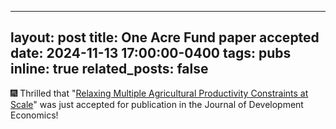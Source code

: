 
---
layout: post
title: One Acre Fund paper accepted
date: 2024-11-13 17:00:00-0400
tags: pubs
inline: true
related_posts: false
---

🎆 Thrilled that "[Relaxing Multiple Agricultural Productivity Constraints at Scale](https://emiliatjernstrom.com/assets/pdf/DDST_2024.pdf)" was just accepted for publication in the Journal of Development Economics!

